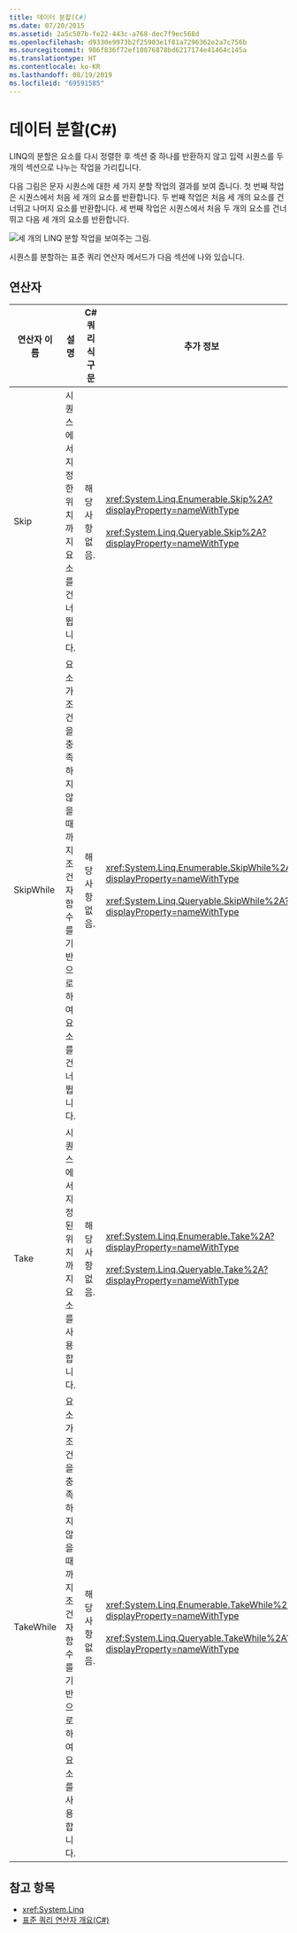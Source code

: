 ```yaml
---
title: 데이터 분할(C#)
ms.date: 07/20/2015
ms.assetid: 2a5c507b-fe22-443c-a768-dec7f9ec568d
ms.openlocfilehash: d9330e9973b2f25903e1f81a7296362e2a7c756b
ms.sourcegitcommit: 986f836f72ef10876878bd6217174e41464c145a
ms.translationtype: HT
ms.contentlocale: ko-KR
ms.lasthandoff: 08/19/2019
ms.locfileid: "69591585"
---
```

# <a name="partitioning-data-c"></a>데이터 분할(C#)
LINQ의 분할은 요소를 다시 정렬한 후 섹션 중 하나를 반환하지 않고 입력 시퀀스를 두 개의 섹션으로 나누는 작업을 가리킵니다.  
  
 다음 그림은 문자 시퀀스에 대한 세 가지 분할 작업의 결과를 보여 줍니다. 첫 번째 작업은 시퀀스에서 처음 세 개의 요소를 반환합니다. 두 번째 작업은 처음 세 개의 요소를 건너뛰고 나머지 요소를 반환합니다. 세 번째 작업은 시퀀스에서 처음 두 개의 요소를 건너뛰고 다음 세 개의 요소를 반환합니다.  
  
 ![세 개의 LINQ 분할 작업을 보여주는 그림.](./media/partitioning-data/linq-partitioning-operations.png)  
  
 시퀀스를 분할하는 표준 쿼리 연산자 메서드가 다음 섹션에 나와 있습니다.  
  
## <a name="operators"></a>연산자  
  
|연산자 이름|설명|C# 쿼리 식 구문|추가 정보|  
|-------------------|-----------------|---------------------------------|----------------------|  
|Skip|시퀀스에서 지정한 위치까지 요소를 건너뜁니다.|해당 사항 없음.|<xref:System.Linq.Enumerable.Skip%2A?displayProperty=nameWithType><br /><br /> <xref:System.Linq.Queryable.Skip%2A?displayProperty=nameWithType>|  
|SkipWhile|요소가 조건을 충족하지 않을 때까지 조건자 함수를 기반으로 하여 요소를 건너뜁니다.|해당 사항 없음.|<xref:System.Linq.Enumerable.SkipWhile%2A?displayProperty=nameWithType><br /><br /> <xref:System.Linq.Queryable.SkipWhile%2A?displayProperty=nameWithType>|  
|Take|시퀀스에서 지정된 위치까지 요소를 사용합니다.|해당 사항 없음.|<xref:System.Linq.Enumerable.Take%2A?displayProperty=nameWithType><br /><br /> <xref:System.Linq.Queryable.Take%2A?displayProperty=nameWithType>|  
|TakeWhile|요소가 조건을 충족하지 않을 때까지 조건자 함수를 기반으로 하여 요소를 사용합니다.|해당 사항 없음.|<xref:System.Linq.Enumerable.TakeWhile%2A?displayProperty=nameWithType><br /><br /> <xref:System.Linq.Queryable.TakeWhile%2A?displayProperty=nameWithType>|  
  
## <a name="see-also"></a>참고 항목

- <xref:System.Linq>
- [표준 쿼리 연산자 개요(C#)](./standard-query-operators-overview.md)
